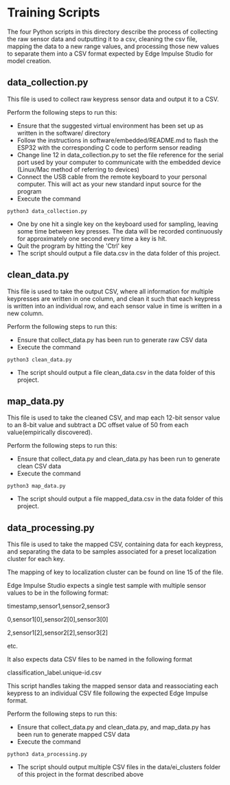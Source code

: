 # Training Scripts

The four Python scripts in this directory describe the process of collecting the raw sensor data and outputting it to a csv, cleaning the csv file, mapping the data to a new range values, and processing those new values to separate them into a CSV format expected by Edge Impulse Studio for model creation.

## data_collection.py
This file is used to collect raw keypress sensor data and output it to a CSV.

Perform the following steps to run this:
- Ensure that the suggested virtual environment has been set up as written in the software/ directory
- Follow the instructions in software/embedded/README.md to flash the ESP32 with the corresponding C code to perform sensor reading
- Change line 12 in data_collection.py to set the file reference for the serial port used by your computer to communicate with the embedded device (Linux/Mac method of referring to devices)
- Connect the USB cable from the remote keyboard to your personal computer. This will act as your new standard input source for the program
- Execute the command
```
python3 data_collection.py
```
- One by one hit a single key on the keyboard used for sampling, leaving some time between key presses. The data will be recorded continuously for approximately one second every time a key is hit.
- Quit the program by hitting the 'Ctrl' key
- The script should output a file data.csv in the data folder of this project.

## clean_data.py
This file is used to take the output CSV, where all information for multiple keypresses are written in one column, and clean it such that each keypress is written into an individual row, and each sensor value in time is written in a new column.

Perform the following steps to run this:
- Ensure that collect_data.py has been run to generate raw CSV data
- Execute the command 
```
python3 clean_data.py
```
- The script should output a file clean_data.csv in the data folder of this project.

## map_data.py
This file is used to take the cleaned CSV, and map each 12-bit sensor value to an 8-bit value and subtract a DC offset value of 50 from each value(empirically discovered).

Perform the following steps to run this:
- Ensure that collect_data.py and clean_data.py has been run to generate clean CSV data
- Execute the command 
```
python3 map_data.py
```
- The script should output a file mapped_data.csv in the data folder of this project.

## data_processing.py
This file is used to take the mapped CSV, containing data for each keypress, and separating the data to be samples associated for a preset localization cluster for each key.

The mapping of key to localization cluster can be found on line 15 of the file.

Edge Impulse Studio expects a single test sample with multiple sensor values to be in the following format:

timestamp,sensor1,sensor2,sensor3

0,sensor1[0],sensor2[0],sensor3[0]

2,sensor1[2],sensor2[2],sensor3[2]

etc.

It also expects data CSV files to be named in the following format

classification_label.unique-id.csv

This script handles taking the mapped sensor data and reassociating each keypress to an individual CSV file following the expected Edge Impulse format.

Perform the following steps to run this:
- Ensure that collect_data.py and clean_data.py, and map_data.py has been run to generate mapped CSV data
- Execute the command 
```
python3 data_processing.py
```
- The script should output multiple CSV files in the data/ei_clusters folder of this project in the format described above